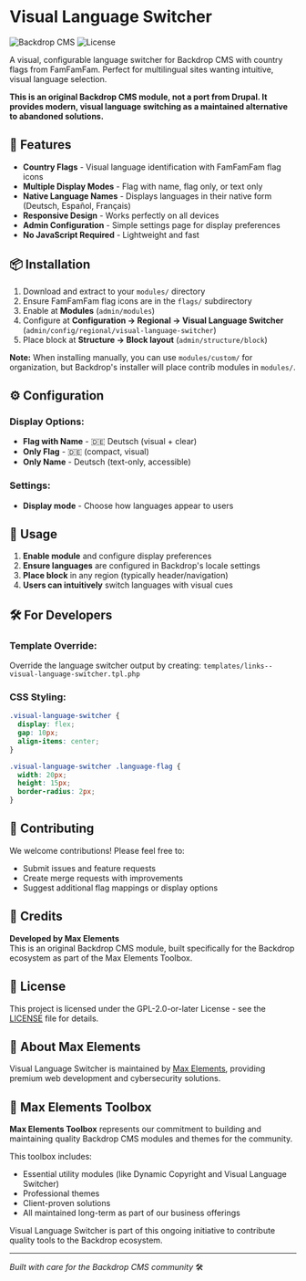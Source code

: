 # Visual Language Switcher

![Backdrop CMS](https://img.shields.io/badge/Backdrop-CMS-0073aa.svg)
![License](https://img.shields.io/badge/license-GPL--2.0--or--later-green.svg)

A visual, configurable language switcher for Backdrop CMS with country flags from FamFamFam. Perfect for multilingual sites wanting intuitive, visual language selection.

**This is an original Backdrop CMS module, not a port from Drupal. It provides modern, visual language switching as a maintained alternative to abandoned solutions.**

## 🚀 Features

- **Country Flags** - Visual language identification with FamFamFam flag icons
- **Multiple Display Modes** - Flag with name, flag only, or text only
- **Native Language Names** - Displays languages in their native form (Deutsch, Español, Français)
- **Responsive Design** - Works perfectly on all devices
- **Admin Configuration** - Simple settings page for display preferences
- **No JavaScript Required** - Lightweight and fast

## 📦 Installation

1. Download and extract to your `modules/` directory
2. Ensure FamFamFam flag icons are in the `flags/` subdirectory
3. Enable at **Modules** (`admin/modules`)
4. Configure at **Configuration → Regional → Visual Language Switcher** (`admin/config/regional/visual-language-switcher`)
5. Place block at **Structure → Block layout** (`admin/structure/block`)

**Note:** When installing manually, you can use `modules/custom/` for organization, but Backdrop's installer will place contrib modules in `modules/`.

## ⚙️ Configuration

### Display Options:
- **Flag with Name** - 🇩🇪 Deutsch (visual + clear)
- **Only Flag** - 🇩🇪 (compact, visual)
- **Only Name** - Deutsch (text-only, accessible)

### Settings:
- **Display mode** - Choose how languages appear to users

## 🎯 Usage

1. **Enable module** and configure display preferences
2. **Ensure languages** are configured in Backdrop's locale settings
3. **Place block** in any region (typically header/navigation)
4. **Users can intuitively** switch languages with visual cues

## 🛠️ For Developers

### Template Override:
Override the language switcher output by creating:
`templates/links--visual-language-switcher.tpl.php`

### CSS Styling:
```css
.visual-language-switcher {
  display: flex;
  gap: 10px;
  align-items: center;
}

.visual-language-switcher .language-flag {
  width: 20px;
  height: 15px;
  border-radius: 2px;
}
```

## 🤝 Contributing

We welcome contributions! Please feel free to:
- Submit issues and feature requests
- Create merge requests with improvements  
- Suggest additional flag mappings or display options

## 👤 Credits

**Developed by Max Elements**  
This is an original Backdrop CMS module, built specifically for the Backdrop ecosystem as part of the Max Elements Toolbox.

## 📄 License

This project is licensed under the GPL-2.0-or-later License - see the [LICENSE](LICENSE) file for details.

## 🏢 About Max Elements

Visual Language Switcher is maintained by [Max Elements](https://max-elements.com/), providing premium web development and cybersecurity solutions.

## 🧰 Max Elements Toolbox

**Max Elements Toolbox** represents our commitment to building and maintaining quality Backdrop CMS modules and themes for the community.

This toolbox includes:
- Essential utility modules (like Dynamic Copyright and Visual Language Switcher)
- Professional themes
- Client-proven solutions  
- All maintained long-term as part of our business offerings

Visual Language Switcher is part of this ongoing initiative to contribute quality tools to the Backdrop ecosystem.

---

*Built with care for the Backdrop CMS community* 🛠️
